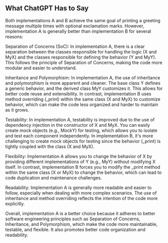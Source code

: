 What ChatGPT Has to Say
-

Both implementations A and B achieve the same goal of printing a greeting message multiple times with optional exclamation marks. However, implementation A is generally better than implementation B for several reasons:

Separation of Concerns (SoC): In implementation A, there is a clear separation between the classes responsible for handling the logic (X and MyX) and the classes responsible for defining the behavior (Y and MyY). This follows the principle of Separation of Concerns, making the code more modular and easier to understand.

Inheritance and Polymorphism: In implementation A, the use of inheritance and polymorphism is more apparent and cleaner. The base class Y defines a generic behavior, and the derived class MyY customizes it. This allows for better code reuse and extensibility. In contrast, implementation B uses method overriding (_print) within the same class (X and MyX) to customize behavior, which can make the code less organized and harder to maintain as it grows.

Testability: In implementation A, testability is improved due to the use of dependency injection in the constructor of X and MyX. You can easily create mock objects (e.g., MockY) for testing, which allows you to isolate and test each component independently. In implementation B, it's more challenging to create mock objects for testing since the behavior (_print) is tightly coupled with the class (X and MyX).

Flexibility: Implementation A allows you to change the behavior of X by providing different implementations of Y (e.g., MyY) without modifying X itself. In contrast, implementation B forces you to modify the _print method within the same class (X or MyX) to change the behavior, which can lead to code duplication and maintenance challenges.

Readability: Implementation A is generally more readable and easier to follow, especially when dealing with more complex scenarios. The use of inheritance and method overriding reflects the intention of the code more explicitly.

Overall, implementation A is a better choice because it adheres to better software engineering principles such as Separation of Concerns, Inheritance, and Polymorphism, which make the code more maintainable, testable, and flexible. It also promotes better code organization and readability.
